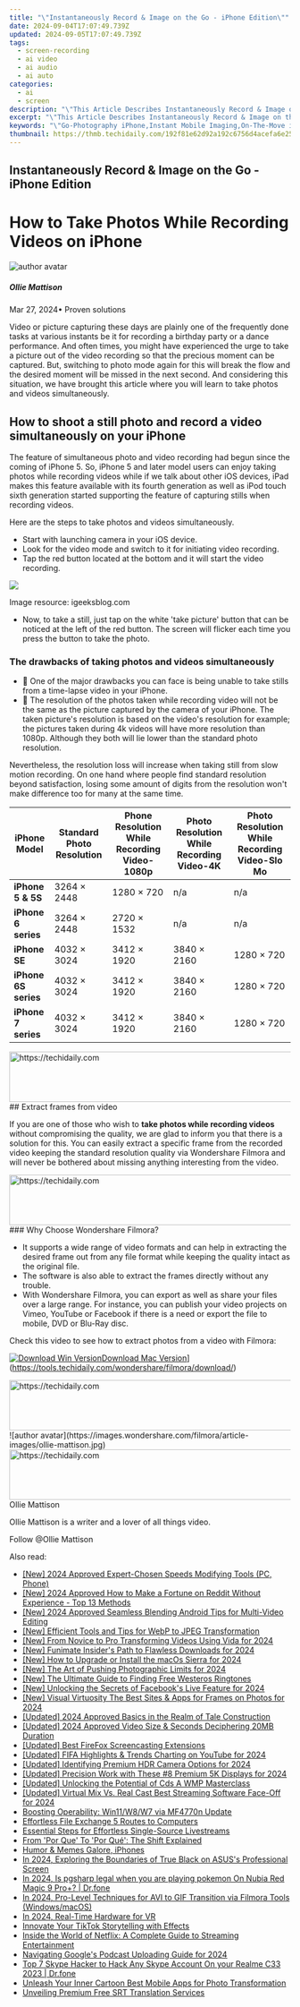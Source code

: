 ```yaml
---
title: "\"Instantaneously Record & Image on the Go - iPhone Edition\""
date: 2024-09-04T17:07:49.739Z
updated: 2024-09-05T17:07:49.739Z
tags: 
  - screen-recording
  - ai video
  - ai audio
  - ai auto
categories: 
  - ai
  - screen
description: "\"This Article Describes Instantaneously Record & Image on the Go - iPhone Edition\""
excerpt: "\"This Article Describes Instantaneously Record & Image on the Go - iPhone Edition\""
keywords: "\"Go-Photography iPhone,Instant Mobile Imaging,On-The-Move iPhone,Portable Photo Recording,Quick iPhone Camera,Mobility Image Capture,IPhone Real-Time Snapshot\""
thumbnail: https://thmb.techidaily.com/192f81e62d92a192c6756d4acefa6e25619bd0109c72bd43d2bf00cf25a87ef6.png
---
```


## Instantaneously Record & Image on the Go - iPhone Edition

# How to Take Photos While Recording Videos on iPhone

![author avatar](https://images.wondershare.com/filmora/article-images/ollie-mattison.jpg)

##### Ollie Mattison

 Mar 27, 2024• Proven solutions

 Video or picture capturing these days are plainly one of the frequently done tasks at various instants be it for recording a birthday party or a dance performance. And often times, you might have experienced the urge to take a picture out of the video recording so that the precious moment can be captured. But, switching to photo mode again for this will break the flow and the desired moment will be missed in the next second. And considering this situation, we have brought this article where you will learn to take photos and videos simultaneously.

## How to shoot a still photo and record a video simultaneously on your iPhone

 The feature of simultaneous photo and video recording had begun since the coming of iPhone 5\. So, iPhone 5 and later model users can enjoy taking photos while recording videos while if we talk about other iOS devices, iPad makes this feature available with its fourth generation as well as iPod touch sixth generation started supporting the feature of capturing stills when recording videos.

 Here are the steps to take photos and videos simultaneously.

* Start with launching camera in your iOS device.
* Look for the video mode and switch to it for initiating video recording.
* Tap the red button located at the bottom and it will start the video recording.

![](https://images.wondershare.com/filmora/article-images/take-photo-while-recording-videos-iphone.jpg)

 Image resource: igeeksblog.com

* Now, to take a still, just tap on the white 'take picture' button that can be noticed at the left of the red button. The screen will flicker each time you press the button to take the photo.

### The drawbacks of taking photos and videos simultaneously

*  One of the major drawbacks you can face is being unable to take stills from a time-lapse video in your iPhone.
*  The resolution of the photos taken while recording video will not be the same as the picture captured by the camera of your iPhone. The taken picture's resolution is based on the video's resolution for example; the pictures taken during 4k videos will have more resolution than 1080p. Although they both will lie lower than the standard photo resolution.

 Nevertheless, the resolution loss will increase when taking still from slow motion recording. On one hand where people find standard resolution beyond satisfaction, losing some amount of digits from the resolution won't make difference too for many at the same time.

| iPhone Model         | Standard Photo Resolution | Phone Resolution While Recording Video-1080p | Photo Resolution While Recording Video-4K | Photo Resolution While Recording Video-Slo Mo |
| -------------------- | ------------------------- | -------------------------------------------- | ----------------------------------------- | --------------------------------------------- |
| **iPhone 5 & 5S**    | 3264 × 2448               | 1280 × 720                                   | n/a                                       | n/a                                           |
| **iPhone 6 series**  | 3264 × 2448               | 2720 × 1532                                  | n/a                                       | n/a                                           |
| **iPhone SE**        | 4032 × 3024               | 3412 × 1920                                  | 3840 × 2160                               | 1280 × 720                                    |
| **iPhone 6S series** | 4032 × 3024               | 3412 × 1920                                  | 3840 × 2160                               | 1280 × 720                                    |
| **iPhone 7 series**  | 4032 × 3024               | 3412 × 1920                                  | 3840 × 2160                               | 1280 × 720                                    |

<!-- affiliate ads begin -->
<a href="https://imp.i357552.net/c/5597632/857865/11832" target="_top" id="857865">
  <img src="//a.impactradius-go.com/display-ad/11832-857865" border="0" alt="https://techidaily.com" width="728" height="90"/>
</a>
<img height="0" width="0" src="https://imp.i357552.net/i/5597632/857865/11832" style="position:absolute;visibility:hidden;" border="0" />
<!-- affiliate ads end -->
## Extract frames from video

 If you are one of those who wish to **take photos while recording videos** without compromising the quality, we are glad to inform you that there is a solution for this. You can easily extract a specific frame from the recorded video keeping the standard resolution quality via Wondershare Filmora and will never be bothered about missing anything interesting from the video.

<!-- affiliate ads begin -->
<a href="https://aligracehair.sjv.io/c/5597632/1997662/19272" target="_top" id="1997662">
  <img src="//a.impactradius-go.com/display-ad/19272-1997662" border="0" alt="https://techidaily.com" width="728" height="90"/>
</a>
<img height="0" width="0" src="https://aligracehair.sjv.io/i/5597632/1997662/19272" style="position:absolute;visibility:hidden;" border="0" />
<!-- affiliate ads end -->
### Why Choose Wondershare Filmora?

* It supports a wide range of video formats and can help in extracting the desired frame out from any file format while keeping the quality intact as the original file.
* The software is also able to extract the frames directly without any trouble.
* With Wondershare Filmora, you can export as well as share your files over a large range. For instance, you can publish your video projects on Vimeo, YouTube or Facebook if there is a need or export the file to mobile, DVD or Blu-Ray disc.

 Check this video to see how to extract photos from a video with Filmora:

[![Download Win Version](https://images.wondershare.com/filmora/guide/download-btn-win.jpg)](https://tools.techidaily.com/wondershare/filmora/download/)[Download Mac Version](https://images.wondershare.com/filmora/guide/download-btn-mac.jpg)](https://tools.techidaily.com/wondershare/filmora/download/)

<!-- affiliate ads begin -->
<a href="https://aligracehair.sjv.io/c/5597632/1886048/19272" target="_top" id="1886048">
  <img src="//a.impactradius-go.com/display-ad/19272-1886048" border="0" alt="https://techidaily.com" width="728" height="90"/>
</a>
<img height="0" width="0" src="https://aligracehair.sjv.io/i/5597632/1886048/19272" style="position:absolute;visibility:hidden;" border="0" />
<!-- affiliate ads end -->
![author avatar](https://images.wondershare.com/filmora/article-images/ollie-mattison.jpg)

<!-- affiliate ads begin -->
<a href="https://imp.i357552.net/c/5597632/1001453/11832" target="_top" id="1001453">
  <img src="//a.impactradius-go.com/display-ad/11832-1001453" border="0" alt="https://techidaily.com" width="728" height="90"/>
</a>
<img height="0" width="0" src="https://imp.i357552.net/i/5597632/1001453/11832" style="position:absolute;visibility:hidden;" border="0" />
<!-- affiliate ads end -->
Ollie Mattison

Ollie Mattison is a writer and a lover of all things video.

Follow @Ollie Mattison


<ins class="adsbygoogle"
     style="display:block"
     data-ad-format="autorelaxed"
     data-ad-client="ca-pub-7571918770474297"
     data-ad-slot="1223367746"></ins>



<ins class="adsbygoogle"
     style="display:block"
     data-ad-client="ca-pub-7571918770474297"
     data-ad-slot="8358498916"
     data-ad-format="auto"
     data-full-width-responsive="true"></ins>






<span class="atpl-alsoreadstyle">Also read:</span>
<div><ul>
<li><a href="https://article-knowledge.techidaily.com/new-2024-approved-expert-chosen-speeds-modifying-tools-pc-phone/"><u>[New] 2024 Approved  Expert-Chosen Speeds Modifying Tools (PC, Phone)</u></a></li>
<li><a href="https://article-knowledge.techidaily.com/new-2024-approved-how-to-make-a-fortune-on-reddit-without-experience-top-13-methods/"><u>[New] 2024 Approved  How to Make a Fortune on Reddit Without Experience - Top 13 Methods</u></a></li>
<li><a href="https://article-knowledge.techidaily.com/new-2024-approved-seamless-blending-android-tips-for-multi-video-editing/"><u>[New] 2024 Approved  Seamless Blending  Android Tips for Multi-Video Editing</u></a></li>
<li><a href="https://article-knowledge.techidaily.com/new-efficient-tools-and-tips-for-webp-to-jpeg-transformation/"><u>[New] Efficient Tools and Tips for WebP to JPEG Transformation</u></a></li>
<li><a href="https://article-knowledge.techidaily.com/new-from-novice-to-pro-transforming-videos-using-vida-for-2024/"><u>[New] From Novice to Pro  Transforming Videos Using Vida for 2024</u></a></li>
<li><a href="https://article-knowledge.techidaily.com/new-funimate-insiders-path-to-flawless-downloads-for-2024/"><u>[New] Funimate Insider's Path to Flawless Downloads for 2024</u></a></li>
<li><a href="https://article-knowledge.techidaily.com/new-how-to-upgrade-or-install-the-macos-sierra-for-2024/"><u>[New] How to Upgrade or Install the macOs Sierra for 2024</u></a></li>
<li><a href="https://article-knowledge.techidaily.com/new-the-art-of-pushing-photographic-limits-for-2024/"><u>[New] The Art of Pushing Photographic Limits for 2024</u></a></li>
<li><a href="https://article-knowledge.techidaily.com/new-the-ultimate-guide-to-finding-free-westeros-ringtones/"><u>[New] The Ultimate Guide to Finding Free Westeros Ringtones</u></a></li>
<li><a href="https://facebook-video-content.techidaily.com/new-unlocking-the-secrets-of-facebooks-live-feature-for-2024/"><u>[New] Unlocking the Secrets of Facebook's Live Feature for 2024</u></a></li>
<li><a href="https://article-knowledge.techidaily.com/new-visual-virtuosity-the-best-sites-and-apps-for-frames-on-photos-for-2024/"><u>[New] Visual Virtuosity  The Best Sites & Apps for Frames on Photos for 2024</u></a></li>
<li><a href="https://article-knowledge.techidaily.com/updated-2024-approved-basics-in-the-realm-of-tale-construction/"><u>[Updated] 2024 Approved  Basics in the Realm of Tale Construction</u></a></li>
<li><a href="https://vp-tips.techidaily.com/updated-2024-approved-video-size-and-seconds-deciphering-20mb-duration/"><u>[Updated] 2024 Approved  Video Size & Seconds  Deciphering 20MB Duration</u></a></li>
<li><a href="https://video-capture.techidaily.com/updated-best-firefox-screencasting-extensions/"><u>[Updated] Best FireFox Screencasting Extensions</u></a></li>
<li><a href="https://youtube-docs.techidaily.com/ed-fifa-highlights-and-trends-charting-on-youtube-for-2024/"><u>[Updated] FIFA Highlights & Trends  Charting on YouTube for 2024</u></a></li>
<li><a href="https://article-knowledge.techidaily.com/updated-identifying-premium-hdr-camera-options-for-2024/"><u>[Updated] Identifying Premium HDR Camera Options for 2024</u></a></li>
<li><a href="https://article-knowledge.techidaily.com/updated-precision-work-with-these-8-premium-5k-displays-for-2024/"><u>[Updated] Precision Work with These #8 Premium 5K Displays for 2024</u></a></li>
<li><a href="https://article-knowledge.techidaily.com/updated-unlocking-the-potential-of-cds-a-wmp-masterclass/"><u>[Updated] Unlocking the Potential of Cds  A WMP Masterclass</u></a></li>
<li><a href="https://article-knowledge.techidaily.com/updated-virtual-mix-vs-real-cast-best-streaming-software-face-off-for-2024/"><u>[Updated] Virtual Mix Vs. Real Cast  Best Streaming Software Face-Off for 2024</u></a></li>
<li><a href="https://printer-issues.techidaily.com/boosting-operability-win11w8w7-via-mf4770n-update/"><u>Boosting Operability: Win11/W8/W7 via MF4770n Update</u></a></li>
<li><a href="https://article-knowledge.techidaily.com/effortless-file-exchange-5-routes-to-computers/"><u>Effortless File Exchange  5 Routes to Computers</u></a></li>
<li><a href="https://article-posts.techidaily.com/essential-steps-for-effortless-single-source-livestreams/"><u>Essential Steps for Effortless Single-Source Livestreams</u></a></li>
<li><a href="https://mondly-stories.techidaily.com/from-por-que-to-por-que-the-shift-explained/"><u>From 'Por Que' To 'Por Qué': The Shift Explained</u></a></li>
<li><a href="https://article-knowledge.techidaily.com/humor-and-memes-galore-iphones/"><u>Humor & Memes Galore, iPhones</u></a></li>
<li><a href="https://some-techniques.techidaily.com/in-2024-exploring-the-boundaries-of-true-black-on-asuss-professional-screen/"><u>In 2024, Exploring the Boundaries of True Black on ASUS's Professional Screen</u></a></li>
<li><a href="https://phone-solutions.techidaily.com/in-2024-is-pgsharp-legal-when-you-are-playing-pokemon-on-nubia-red-magic-9-proplus-drfone-by-drfone-virtual-android/"><u>In 2024, Is pgsharp legal when you are playing pokemon On Nubia Red Magic 9 Pro+? | Dr.fone</u></a></li>
<li><a href="https://article-knowledge.techidaily.com/in-2024-pro-level-techniques-for-avi-to-gif-transition-via-filmora-tools-windowsmacos/"><u>In 2024, Pro-Level Techniques for AVI to GIF Transition via Filmora Tools (Windows/macOS)</u></a></li>
<li><a href="https://article-knowledge.techidaily.com/in-2024-real-time-hardware-for-vr/"><u>In 2024, Real-Time Hardware for VR</u></a></li>
<li><a href="https://fox-blue.techidaily.com/innovate-your-tiktok-storytelling-with-effects/"><u>Innovate Your TikTok Storytelling with Effects</u></a></li>
<li><a href="https://tech-recovery.techidaily.com/inside-the-world-of-netflix-a-complete-guide-to-streaming-entertainment/"><u>Inside the World of Netflix: A Complete Guide to Streaming Entertainment</u></a></li>
<li><a href="https://article-knowledge.techidaily.com/navigating-googles-podcast-uploading-guide-for-2024/"><u>Navigating Google's Podcast Uploading Guide for 2024</u></a></li>
<li><a href="https://location-social.techidaily.com/top-7-skype-hacker-to-hack-any-skype-account-on-your-realme-c33-2023-drfone-by-drfone-virtual-android/"><u>Top 7 Skype Hacker to Hack Any Skype Account On your Realme C33 2023 | Dr.fone</u></a></li>
<li><a href="https://ai-driven-video-production.techidaily.com/unleash-your-inner-cartoon-best-mobile-apps-for-photo-transformation/"><u>Unleash Your Inner Cartoon Best Mobile Apps for Photo Transformation</u></a></li>
<li><a href="https://article-knowledge.techidaily.com/unveiling-premium-free-srt-translation-services/"><u>Unveiling Premium Free SRT Translation Services</u></a></li>
</ul></div>
